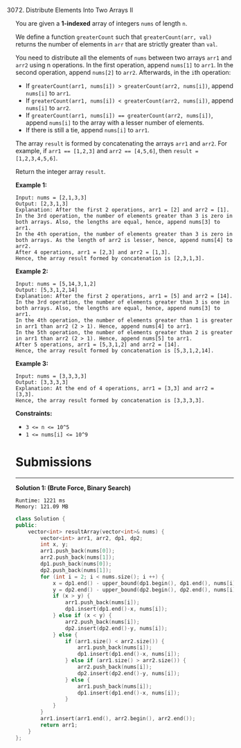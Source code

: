 3072. Distribute Elements Into Two Arrays II

You are given a **1-indexed** array of integers `nums` of length `n`.

We define a function `greaterCount` such that `greaterCount(arr, val)` returns the number of elements in `arr` that are strictly greater than `val`.

You need to distribute all the elements of `nums` between two arrays `arr1` and `arr2` using n operations. In the first operation, append `nums[1]` to `arr1`. In the second operation, append `nums[2]` to `arr2`. Afterwards, in the `i`th operation:

* If `greaterCount(arr1, nums[i]) > greaterCount(arr2, nums[i])`, append `nums[i]` to `arr1`.
* If `greaterCount(arr1, nums[i]) < greaterCount(arr2, nums[i])`, append `nums[i]` to `arr2`.
* If `greaterCount(arr1, nums[i]) == greaterCount(arr2, nums[i])`, append `nums[i]` to the array with a lesser number of elements.
* If there is still a tie, append `nums[i]` to `arr1`.

The array `result` is formed by concatenating the arrays `arr1` and `arr2`. For example, if `arr1 == [1,2,3]` and `arr2 == [4,5,6]`, then `result = [1,2,3,4,5,6]`.

Return the integer array `result`.

 

**Example 1:**
```
Input: nums = [2,1,3,3]
Output: [2,3,1,3]
Explanation: After the first 2 operations, arr1 = [2] and arr2 = [1].
In the 3rd operation, the number of elements greater than 3 is zero in both arrays. Also, the lengths are equal, hence, append nums[3] to arr1.
In the 4th operation, the number of elements greater than 3 is zero in both arrays. As the length of arr2 is lesser, hence, append nums[4] to arr2.
After 4 operations, arr1 = [2,3] and arr2 = [1,3].
Hence, the array result formed by concatenation is [2,3,1,3].
```

**Example 2:**
```
Input: nums = [5,14,3,1,2]
Output: [5,3,1,2,14]
Explanation: After the first 2 operations, arr1 = [5] and arr2 = [14].
In the 3rd operation, the number of elements greater than 3 is one in both arrays. Also, the lengths are equal, hence, append nums[3] to arr1.
In the 4th operation, the number of elements greater than 1 is greater in arr1 than arr2 (2 > 1). Hence, append nums[4] to arr1.
In the 5th operation, the number of elements greater than 2 is greater in arr1 than arr2 (2 > 1). Hence, append nums[5] to arr1.
After 5 operations, arr1 = [5,3,1,2] and arr2 = [14].
Hence, the array result formed by concatenation is [5,3,1,2,14].
```

**Example 3:**
```
Input: nums = [3,3,3,3]
Output: [3,3,3,3]
Explanation: At the end of 4 operations, arr1 = [3,3] and arr2 = [3,3].
Hence, the array result formed by concatenation is [3,3,3,3].
```

**Constraints:**

* `3 <= n <= 10^5`
* `1 <= nums[i] <= 10^9`

# Submissions
---
**Solution 1: (Brute Force, Binary Search)**
```
Runtime: 1221 ms
Memory: 121.09 MB
```
```c++
class Solution {
public:
    vector<int> resultArray(vector<int>& nums) {
        vector<int> arr1, arr2, dp1, dp2;
        int x, y;
        arr1.push_back(nums[0]);
        arr2.push_back(nums[1]);
        dp1.push_back(nums[0]);
        dp2.push_back(nums[1]);
        for (int i = 2; i < nums.size(); i ++) {
            x = dp1.end() - upper_bound(dp1.begin(), dp1.end(), nums[i]);
            y = dp2.end() - upper_bound(dp2.begin(), dp2.end(), nums[i]);
            if (x > y) {
                arr1.push_back(nums[i]);
                dp1.insert(dp1.end()-x, nums[i]);
            } else if (x < y) {
                arr2.push_back(nums[i]);
                dp2.insert(dp2.end()-y, nums[i]);
            } else {
                if (arr1.size() < arr2.size()) {
                    arr1.push_back(nums[i]);
                    dp1.insert(dp1.end()-x, nums[i]);
                } else if (arr1.size() > arr2.size()) {
                    arr2.push_back(nums[i]);
                    dp2.insert(dp2.end()-y, nums[i]);
                } else {
                    arr1.push_back(nums[i]);
                    dp1.insert(dp1.end()-x, nums[i]);
                }
            }
        }
        arr1.insert(arr1.end(), arr2.begin(), arr2.end());
        return arr1;
    }
};
```
